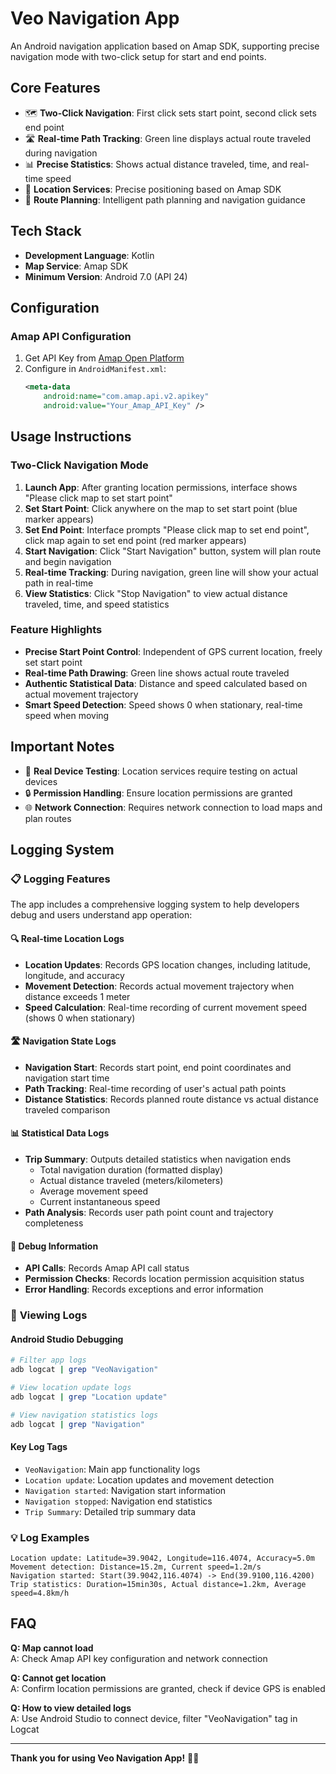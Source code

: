 # Veo Navigation App

An Android navigation application based on Amap SDK, supporting precise navigation mode with two-click setup for start and end points.

## Core Features

- 🗺️ **Two-Click Navigation**: First click sets start point, second click sets end point
- 🛣️ **Real-time Path Tracking**: Green line displays actual route traveled during navigation
- 📊 **Precise Statistics**: Shows actual distance traveled, time, and real-time speed
- 📍 **Location Services**: Precise positioning based on Amap SDK
- 🧭 **Route Planning**: Intelligent path planning and navigation guidance

## Tech Stack

- **Development Language**: Kotlin
- **Map Service**: Amap SDK
- **Minimum Version**: Android 7.0 (API 24)

## Configuration

### Amap API Configuration
1. Get API Key from [Amap Open Platform](https://lbs.amap.com/)
2. Configure in `AndroidManifest.xml`:
   ```xml
   <meta-data
       android:name="com.amap.api.v2.apikey"
       android:value="Your_Amap_API_Key" />
   ```

## Usage Instructions

### Two-Click Navigation Mode
1. **Launch App**: After granting location permissions, interface shows "Please click map to set start point"
2. **Set Start Point**: Click anywhere on the map to set start point (blue marker appears)
3. **Set End Point**: Interface prompts "Please click map to set end point", click map again to set end point (red marker appears)
4. **Start Navigation**: Click "Start Navigation" button, system will plan route and begin navigation
5. **Real-time Tracking**: During navigation, green line will show your actual path in real-time
6. **View Statistics**: Click "Stop Navigation" to view actual distance traveled, time, and speed statistics

### Feature Highlights
- **Precise Start Point Control**: Independent of GPS current location, freely set start point
- **Real-time Path Drawing**: Green line shows actual route traveled
- **Authentic Statistical Data**: Distance and speed calculated based on actual movement trajectory
- **Smart Speed Detection**: Speed shows 0 when stationary, real-time speed when moving

## Important Notes

- 📱 **Real Device Testing**: Location services require testing on actual devices
- 🔒 **Permission Handling**: Ensure location permissions are granted
- 🌐 **Network Connection**: Requires network connection to load maps and plan routes

## Logging System

### 📋 Logging Features
The app includes a comprehensive logging system to help developers debug and users understand app operation:

#### 🔍 **Real-time Location Logs**
- **Location Updates**: Records GPS location changes, including latitude, longitude, and accuracy
- **Movement Detection**: Records actual movement trajectory when distance exceeds 1 meter
- **Speed Calculation**: Real-time recording of current movement speed (shows 0 when stationary)

#### 🛣️ **Navigation State Logs**
- **Navigation Start**: Records start point, end point coordinates and navigation start time
- **Path Tracking**: Real-time recording of user's actual path points
- **Distance Statistics**: Records planned route distance vs actual distance traveled comparison

#### 📊 **Statistical Data Logs**
- **Trip Summary**: Outputs detailed statistics when navigation ends
  - Total navigation duration (formatted display)
  - Actual distance traveled (meters/kilometers)
  - Average movement speed
  - Current instantaneous speed
- **Path Analysis**: Records user path point count and trajectory completeness

#### 🔧 **Debug Information**
- **API Calls**: Records Amap API call status
- **Permission Checks**: Records location permission acquisition status
- **Error Handling**: Records exceptions and error information

### 📱 **Viewing Logs**

#### Android Studio Debugging
```bash
# Filter app logs
adb logcat | grep "VeoNavigation"

# View location update logs
adb logcat | grep "Location update"

# View navigation statistics logs
adb logcat | grep "Navigation"
```

#### Key Log Tags
- `VeoNavigation`: Main app functionality logs
- `Location update`: Location updates and movement detection
- `Navigation started`: Navigation start information
- `Navigation stopped`: Navigation end statistics
- `Trip Summary`: Detailed trip summary data

### 💡 **Log Examples**
```
Location update: Latitude=39.9042, Longitude=116.4074, Accuracy=5.0m
Movement detection: Distance=15.2m, Current speed=1.2m/s
Navigation started: Start(39.9042,116.4074) -> End(39.9100,116.4200)
Trip statistics: Duration=15min30s, Actual distance=1.2km, Average speed=4.8km/h
```

## FAQ

**Q: Map cannot load**  
A: Check Amap API key configuration and network connection

**Q: Cannot get location**  
A: Confirm location permissions are granted, check if device GPS is enabled

**Q: How to view detailed logs**  
A: Use Android Studio to connect device, filter "VeoNavigation" tag in Logcat

---

**Thank you for using Veo Navigation App!** 🚗✨